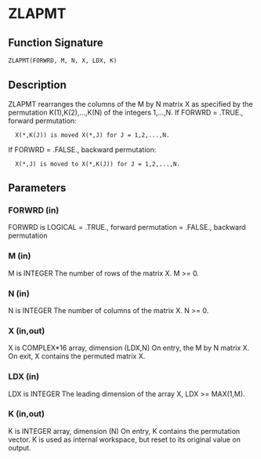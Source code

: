 # ZLAPMT

## Function Signature

```fortran
ZLAPMT(FORWRD, M, N, X, LDX, K)
```

## Description


 ZLAPMT rearranges the columns of the M by N matrix X as specified
 by the permutation K(1),K(2),...,K(N) of the integers 1,...,N.
 If FORWRD = .TRUE.,  forward permutation:

      X(*,K(J)) is moved X(*,J) for J = 1,2,...,N.

 If FORWRD = .FALSE., backward permutation:

      X(*,J) is moved to X(*,K(J)) for J = 1,2,...,N.

## Parameters

### FORWRD (in)

FORWRD is LOGICAL = .TRUE., forward permutation = .FALSE., backward permutation

### M (in)

M is INTEGER The number of rows of the matrix X. M >= 0.

### N (in)

N is INTEGER The number of columns of the matrix X. N >= 0.

### X (in,out)

X is COMPLEX*16 array, dimension (LDX,N) On entry, the M by N matrix X. On exit, X contains the permuted matrix X.

### LDX (in)

LDX is INTEGER The leading dimension of the array X, LDX >= MAX(1,M).

### K (in,out)

K is INTEGER array, dimension (N) On entry, K contains the permutation vector. K is used as internal workspace, but reset to its original value on output.

